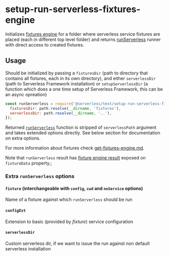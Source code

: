 # setup-run-serverless-fixtures-engine

Initializes [fixtures engine](./get-fixtures-engine.md) for a folder where serverless service fixtures are placed (each in different top level folder)
and returns [runServerless](./run-serverless.md) runner with direct access to created fixtures.

## Usage

Should be initialized by passing a `fixturesDir` (path to directory that contains all fixtures, each in its own directory), and either `serverlessDir` (path to Serverless Framework installation) or `setupServerlessDir` (a function which does a one time setup of Serverless Framework, this can be an async opreation)

```javascript
const runServerless = require('@serverless/test/setup-run-serverless-fixtures-engine')({
  fixturesDir: path.resolve(__dirname, 'fixtures'),
  serverlessDir: path.resolve(__dirname, '..'),
});
```

Returned [`runServerless`](./run-serverless.md) function is stripped of `serverlessPath` argument and takes extended options directly. See below section for documentation on extra options.

For more information about fixtures check [get-fixtures-engine.md](./get-fixtures-engine.md).

Note that `runServerless` result has [fixture engine result](./get-fixtures-engine.md#return-data) exposed on `fixtureData` property.;

### Extra `runServerless` options

#### `fixture` (interchangeable with `config`, `cwd` and `noService` options)

Name of a fixture against which `runServerless` should be run

#### `configExt`

Extension to basic (provided by _fixture_) service configuration

#### `serverlessDir`

Custom serverless dir, if we want to issue the run against non default serverless installation
